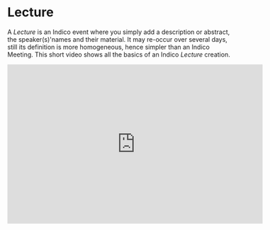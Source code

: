 # Lecture

A _Lecture_ is an Indico event where you simply add a description or abstract, the speaker(s)'names and their material. It may re-occur over several days, still its definition is more homogeneous, hence simpler than an Indico Meeting. This short video shows all the basics of an Indico _Lecture_ creation.

<iframe width="576" height="360" frameborder="0" src="https://cds.cern.ch/video/2261867?showTitle=true" allowfullscreen></iframe>
